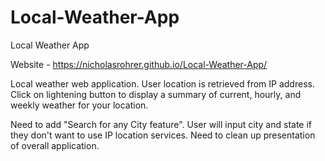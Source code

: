 # Local-Weather-App
Local Weather App

Website - https://nicholasrohrer.github.io/Local-Weather-App/

Local weather web application. User location is retrieved from IP address. Click on lightening button to display a summary of current, hourly, and weekly weather for your location.

Need to add "Search for any City feature". User will input city and state if they don't want to use IP location services.
Need to clean up presentation of overall application.
